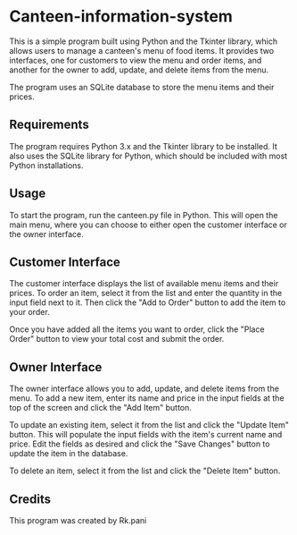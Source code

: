 # Canteen-information-system

This is a simple program built using Python and the Tkinter library, which allows users to manage a canteen's menu of food items. It provides two interfaces, one for customers to view the menu and order items, and another for the owner to add, update, and delete items from the menu.

The program uses an SQLite database to store the menu items and their prices.

## Requirements

The program requires Python 3.x and the Tkinter library to be installed. It also uses the SQLite library for Python, which should be included with most Python installations.

## Usage

To start the program, run the canteen.py file in Python. This will open the main menu, where you can choose to either open the customer interface or the owner interface.

## Customer Interface

The customer interface displays the list of available menu items and their prices. To order an item, select it from the list and enter the quantity in the input field next to it. Then click the "Add to Order" button to add the item to your order.

Once you have added all the items you want to order, click the "Place Order" button to view your total cost and submit the order.

## Owner Interface

The owner interface allows you to add, update, and delete items from the menu. To add a new item, enter its name and price in the input fields at the top of the screen and click the "Add Item" button.

To update an existing item, select it from the list and click the "Update Item" button. This will populate the input fields with the item's current name and price. Edit the fields as desired and click the "Save Changes" button to update the item in the database.

To delete an item, select it from the list and click the "Delete Item" button.

## Credits

This program was created by Rk.pani
